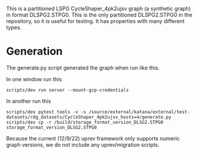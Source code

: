 This is a partitioned LSPG CycleShaper_4pk2ujsv graph (a synthetic graph) in format
DLSPG2.STPG0.  This is the only partitioned DLSPG2.STPG0 in the repository, so it is
useful for testing.  It has properties with many different types.

# Generation

The generate.py script generated the graph when run like this.

In one window run this

    scripts/dev run server --mount-gcp-credentials

In another run this

    scripts/dev pytest tools -v -s /source/external/katana/external/test-datasets/rdg_datasets/CycleShaper_4pk2ujsv_hosts=4/generate.py
    scripts/dev cp -r /build/storage_format_version_DLSG2.STPG0  storage_format_version_DLSG2.STPG0

Because the current (12/9/22) uprev framework only supports numeric graph
versions, we do not include any uprev/migration scripts.
